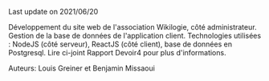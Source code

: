 Last update on 2021/06/20

Développement du site web de l'association Wikilogie, côté administrateur. Gestion de la base de données de l'application client.
Technologies utilisées : NodeJS (côté serveur), ReactJS (côté client), base de données en Postgresql.
Lire ci-joint Rapport Devoir4 pour plus d'informations.


Auteurs: Louis Greiner et Benjamin Missaoui
